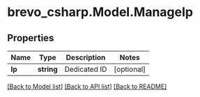 # brevo_csharp.Model.ManageIp
## Properties

Name | Type | Description | Notes
------------ | ------------- | ------------- | -------------
**Ip** | **string** | Dedicated ID | [optional] 

[[Back to Model list]](../README.md#documentation-for-models) [[Back to API list]](../README.md#documentation-for-api-endpoints) [[Back to README]](../README.md)

